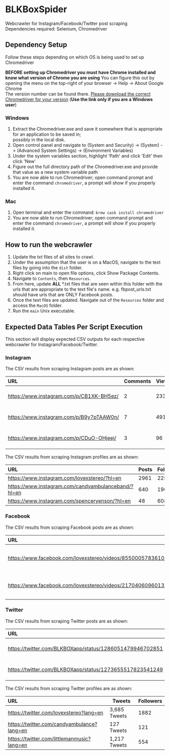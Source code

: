 # BLKBoxSpider
Webcrawler for Instagram/Facebook/Twitter post scraping  
Dependencies required: Selenium, Chromedriver  

## Dependency Setup
Follow these steps depending on which OS is being used to set up Chromedriver

**BEFORE setting up Chromedriver you must have Chrome installed and know what version of Chrome you are using**
You can figure this out by opening the menu on the top-right of your browser -> Help -> About Google Chrome  
The version number can be found there. [Please download the correct Chromedriver for your version](https://chromedriver.chromium.org/downloads)
(**Use the link only if you are a Windows user**)

### Windows
1. Extract the Chromedriver.exe and save it somewhere that is appropriate for an application to be saved in;  
possibly in the local disk.
2. Open control panel and navigate to (System and Security) -> (System) -> (Advanced System Settings) -> (Environment Variables)
3. Under the system variables section, highlight 'Path' and click 'Edit' then click 'New'
4. Figure out the full directory path of the Chromedriver.exe and provide that value as a new system variable path
5. You are now able to run Chromedriver; open command prompt and enter the command `chromedriver`, a prompt will show if you properly installed it.

### Mac
1. Open terminal and enter the command: `brew cask install chromedriver`
2. You are now able to run Chromedriver; open command prompt and enter the command `chromedriver`, a prompt will show if you properly installed it.

## How to run the webcrawler
1. Update the txt files of all sites to crawl.
2. Under the assumption that the user is on a MacOS, navigate to the text files by going into the `dist` folder.
3. Right click on main to open file options, click Show Package Contents. 
4. Navigate to `Contents`, then `Resources`.
5. From here, update **ALL** *.txt files that are seen within this folder with the urls that are appropriate to the
text file's name. e.g. fbpost_urls.txt should have urls that are ONLY Facebook posts.
6. Once the text files are updated. Navigate out of the `Resources` folder and access the `MacOS` folder.
7. Run the `main` Unix executable.

## Expected Data Tables Per Script Execution
This section will display expected CSV outputs for each respective webcrawler for Instagram/Facebook/Twitter.

### Instagram
The CSV results from scraping Instagram posts are as shown:  

| URL                                      | Comments | Views | Likes | Date         |
|:---------------------------------------- | -------- | ----- | ----- | ------------ |
| https://www.instagram.com/p/CB1XK-BH5ez/ | 2        | 233   | 37    | Jun 24, 2020 |
| https://www.instagram.com/p/B9y7pTAAW0n/ | 7        | 491   | 91    | Mar 16, 2020 |
| https://www.instagram.com/p/CDuO-OHjeej/ | 3        | 96    | 14    | Aug 10, 2020 |

The CSV results from scraping Instagram profiles are as shown:

| URL                                                 | Posts    | Followers |
|:--------------------------------------------------- | -------- | --------- |
| https://www.instagram.com/lovexstereo/?hl=en        | 2961     | 2256      |
| https://www.instagram.com/candyambulanceband/?hl=en | 640      | 1966      |
| https://www.instagram.com/spenceryenson/?hl=en      | 48       | 6085      |

### Facebook
The CSV results from scraping Facebook posts are as shown:

| URL                                                          | Comments | Views | Likes | Date                 |
|:------------------------------------------------------------ | -------- | ----- | ----- | -------------------- |
| https://www.facebook.com/lovexstereo/videos/855000578361086/ | 6        | 243   | 35    | July 18 at 10:48 AM  |
| https://www.facebook.com/lovexstereo/videos/217040609601399/ | 0        | 50    | 10    | July 31 at 4:03 PM   |

### Twitter
The CSV results from scraping Twitter posts are as shown:

| URL                                                      | Comments | Views | Likes | Date           |
|:-------------------------------------------------------- | -------- | ----- | ----- | -------------- |
| https://twitter.com/BLKBOXapp/status/1286051479946702851 | N/A      | N/A   | 2     |  Jul 22, 2020  |
| https://twitter.com/BLKBOXapp/status/1273655517823541249 | N/A      | N/A   | 3     |  Jun 18, 2020  |

The CSV results from scraping Twitter profiles are as shown:

| URL                                            | Tweets           | Followers |
|:---------------------------------------------- | ---------------- | --------- |
| https://twitter.com/lovexstereo?lang=en        | 3,685 Tweets     | 1882      |
| https://twitter.com/candyambulance?lang=en     | 127 Tweets       | 121       |
| https://twitter.com/littlemanmusic?lang=en     | 1,217 Tweets     | 554       |